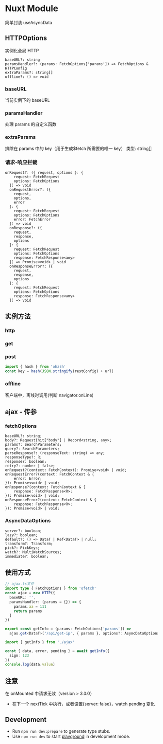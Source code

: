 # Nuxt Module

简单封装 useAsyncData

## HTTPOptions

实例化全局 HTTP

```
baseURL?: string
paramsHandler?: (params: FetchOptions['params']) => FetchOptions & HTTPConfig
extraParams?: string[]
offline?: () => void
```

### baseURL

当前实例下的 baseURL

### paramsHandler

处理 params 的自定义函数

### extraParams

排除在 params 中的 key（用于生成\$fetch 所需要的唯一 key）
类型: string[]

### 请求-响应拦截

```
onRequest?: ({ request, options }: {
    request: FetchRequest
    options: FetchOptions
  }) => void
  onRequestError?: ({
    request,
    options,
    error
  }: {
    request: FetchRequest
    options: FetchOptions
    error: FetchError
  }) => void
  onResponse?: ({
    request,
    response,
    options
  }: {
    request: FetchRequest
    options: FetchOptions
    response: FetchResponse<any>
  }) => Promise<void> | void
  onResponseError?: ({
    request,
    response,
    options
  }: {
    request: FetchRequest
    options: FetchOptions
    response: FetchResponse<any>
  }) => void
```

## 实例方法

### http

### get

### post

```js
import { hash } from 'ohash'
const key = hash(JSON.stringify(restConfig) + url)
```

### offline

客户端中，离线时调用(判断 navigator.onLine)

## ajax - 传参

### fetchOptions

```
baseURL?: string;
body?: RequestInit["body"] | Record<string, any>;
params?: SearchParameters;
query?: SearchParameters;
parseResponse?: (responseText: string) => any;
responseType?: R;
response?: boolean;
retry?: number | false;
onRequest?(context: FetchContext): Promise<void> | void;
onRequestError?(context: FetchContext & {
    error: Error;
}): Promise<void> | void;
onResponse?(context: FetchContext & {
    response: FetchResponse<R>;
}): Promise<void> | void;
onResponseError?(context: FetchContext & {
    response: FetchResponse<R>;
}): Promise<void> | void;
```

### AsyncDataOptions<DataT>

```
server?: boolean;
lazy?: boolean;
default?: () => DataT | Ref<DataT> | null;
transform?: Transform;
pick?: PickKeys;
watch?: MultiWatchSources;
immediate?: boolean;
```

## 使用方式

```ts
// ajax.ts文件
import type { FetchOptions } from 'ofetch'
const ajax = new HTTP({
  baseURL: '',
  paramsHandler: (params = {}) => {
    params.aa = 111
    return params
  }
})

export const getInfo = (params: FetchOptions['params']) =>
  ajax.get<DataT>('/api/get-ip', { params }, options?: AsyncDataOptions<DataT>)
```

```ts
import { getInfo } from './ajax'

const { data, error, pending } = await getInfo({
  sign: 123
})
console.log(data.value)
```

## 注意

在 onMounted 中请求无效（version > 3.0.0）

- 在下一个 nextTick 中执行，或者设置{server: false}，watch pending 变化

## Development

- Run `npm run dev:prepare` to generate type stubs.
- Use `npm run dev` to start [playground](./playground) in development mode.
